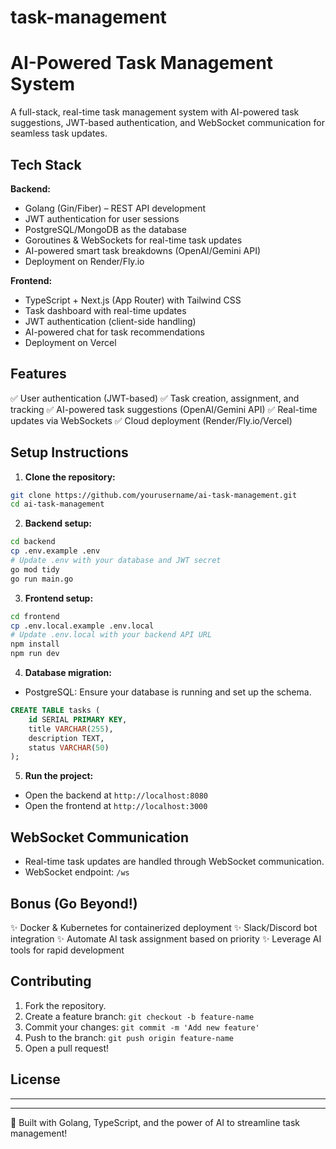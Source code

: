 # task-management
# AI-Powered Task Management System

A full-stack, real-time task management system with AI-powered task suggestions, JWT-based authentication, and WebSocket communication for seamless task updates.

## Tech Stack

**Backend:**
- Golang (Gin/Fiber) – REST API development
- JWT authentication for user sessions
- PostgreSQL/MongoDB as the database
- Goroutines & WebSockets for real-time task updates
- AI-powered smart task breakdowns (OpenAI/Gemini API)
- Deployment on Render/Fly.io

**Frontend:**
- TypeScript + Next.js (App Router) with Tailwind CSS
- Task dashboard with real-time updates
- JWT authentication (client-side handling)
- AI-powered chat for task recommendations
- Deployment on Vercel

## Features

✅ User authentication (JWT-based)
✅ Task creation, assignment, and tracking
✅ AI-powered task suggestions (OpenAI/Gemini API)
✅ Real-time updates via WebSockets
✅ Cloud deployment (Render/Fly.io/Vercel)

## Setup Instructions

1. **Clone the repository:**
```bash
git clone https://github.com/yourusername/ai-task-management.git
cd ai-task-management
```

2. **Backend setup:**
```bash
cd backend
cp .env.example .env
# Update .env with your database and JWT secret
go mod tidy
go run main.go
```

3. **Frontend setup:**
```bash
cd frontend
cp .env.local.example .env.local
# Update .env.local with your backend API URL
npm install
npm run dev
```

4. **Database migration:**
- PostgreSQL: Ensure your database is running and set up the schema.
```sql
CREATE TABLE tasks (
    id SERIAL PRIMARY KEY,
    title VARCHAR(255),
    description TEXT,
    status VARCHAR(50)
);
```

5. **Run the project:**
- Open the backend at `http://localhost:8080`
- Open the frontend at `http://localhost:3000`

## WebSocket Communication

- Real-time task updates are handled through WebSocket communication.
- WebSocket endpoint: `/ws`

## Bonus (Go Beyond!)

✨ Docker & Kubernetes for containerized deployment
✨ Slack/Discord bot integration
✨ Automate AI task assignment based on priority
✨ Leverage AI tools for rapid development

## Contributing

1. Fork the repository.
2. Create a feature branch: `git checkout -b feature-name`
3. Commit your changes: `git commit -m 'Add new feature'`
4. Push to the branch: `git push origin feature-name`
5. Open a pull request!

## License

-------

---

🚀 Built with Golang, TypeScript, and the power of AI to streamline task management!
